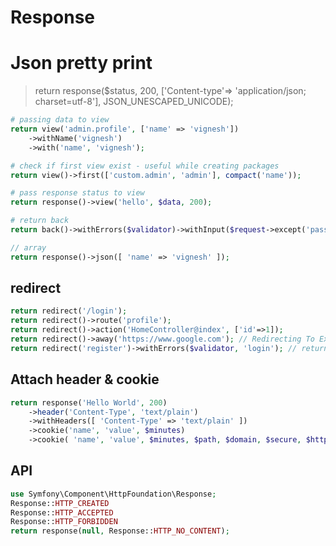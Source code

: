 # Response

# Json pretty print
> return response($status, 200, ['Content-type'=> 'application/json; charset=utf-8'], JSON_UNESCAPED_UNICODE);

```php
# passing data to view
return view('admin.profile', ['name' => 'vignesh'])
	->withName('vignesh')
	->with('name', 'vignesh');

# check if first view exist - useful while creating packages
return view()->first(['custom.admin', 'admin'], compact('name'));

# pass response status to view
return response()->view('hello', $data, 200);

# return back
return back()->withErrors($validator)->withInput($request->except('password'));

// array
return response()->json([ 'name' => 'vignesh' ]);
```

## redirect
```php
return redirect('/login');
return redirect()->route('profile');
return redirect()->action('HomeController@index', ['id'=>1]);
return redirect()->away('https://www.google.com'); // Redirecting To External Domains
return redirect('register')->withErrors($validator, 'login'); // return named validation errors
```

## Attach header & cookie
```php
return response('Hello World', 200)
	->header('Content-Type', 'text/plain')
	->withHeaders([ 'Content-Type' => 'text/plain' ])
    ->cookie('name', 'value', $minutes)
	->cookie( 'name', 'value', $minutes, $path, $domain, $secure, $httpOnly );
```

## API
```php
use Symfony\Component\HttpFoundation\Response;
Response::HTTP_CREATED
Response::HTTP_ACCEPTED
Response::HTTP_FORBIDDEN
return response(null, Response::HTTP_NO_CONTENT);
```
